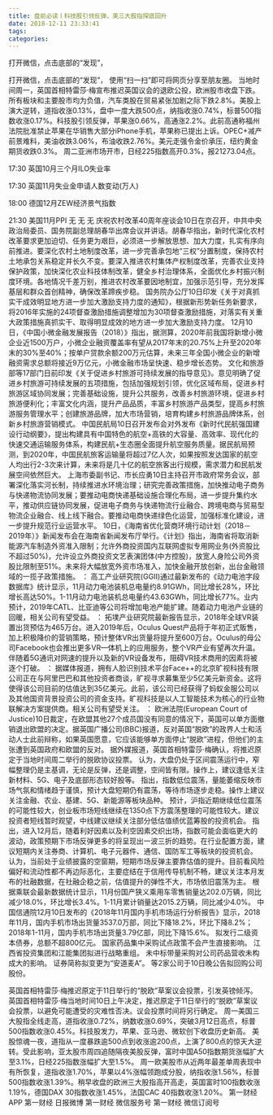 ```yaml
---
title: 盘前必读丨科技股引领反弹，美三大股指探底回升
date: 2018-12-11 23:33:41
tags: 
categories: 
---
```

打开微信，点击底部的“发现”，
<!-- more -->
打开微信，点击底部的“发现”，
使用“扫一扫”即可将网页分享至朋友圈。
当地时间周一，英国首相特雷莎·梅宣布推迟英国议会的退欧公投，欧洲股市收盘下跌。所有板块和主要股市均为负值，汽车类股在贸易紧张加剧之际下跌2.8%。美股上演大逆转，道指收涨0.13%，盘中一度大跌500点，纳指收涨0.74%，标普500指数收涨0.17%。科技股引领反弹，苹果涨0.66%，高通涨2.2%。此前高通称福州法院批准禁止苹果在华销售大部分iPhone手机，苹果称已提出上诉。OPEC+减产前景难料，美油收跌3.06%，布油收跌2.76%。美元走强令金价承压，纽约黄金期货收跌0.3%。
周二亚洲市场开市，日经225指数高开0.3%，报21273.04点。
17:30 英国10月三个月ILO失业率
17:30 英国11月失业金申请人数变动(万人)
18:00 德国12月ZEW经济景气指数
21:30 美国11月PPI
无
无
无
庆祝农村改革40周年座谈会10日在京召开，中共中央政治局委员、国务院副总理胡春华出席会议并讲话。胡春华指出，新时代深化农村改革要求更加迫切、任务更为艰巨，必须进一步解放思想、加大力度，扎实有序向前推进。要深化农村土地制度改革，进一步完善承包地“三权”分置制度，保持农村土地承包关系稳定并长久不变。要深入推进农村集体产权制度改革，完善农业支持保护政策，加快深化农业科技体制改革，健全乡村治理体系，全面优化乡村振兴制度环境。各地情况千差万别，推进农村改革要因地制宜，加强示范引导，充分发挥基层和群众首创精神，确保改革蹄疾步稳。
国务院办公厅10日印发《关于对真抓实干成效明显地方进一步加大激励支持力度的通知》，根据新形势新任务新要求，将2016年实施的24项督查激励措施调整增加为30项督查激励措施，对落实有关重大政策措施真抓实干、取得明显成效的地方进一步加大激励支持力度。
12月10日，《中国小微金融发展报告（2018）》指出，据测算，2020年前我国将新增小微企业近1500万户，小微企业融资覆盖率有望从2017年末的20.75%上升至2020年末的30%至40%；按单户贷款余额200万元估算，未来三年全国小微企业的新增融资需求总额将接近9万亿元，小微金融市场呈快速、稳步增长态势。
文化和旅游部等17部门日前印发《关于促进乡村旅游可持续发展的指导意见》。意见明确了促进乡村旅游可持续发展的五项措施，包括加强规划引领，优化区域布局，促进乡村旅游区域协同发展；完善基础设施，提升公共服务，改善乡村旅游环境，促进乡村旅游便利化；丰富文化内涵，提升产品品质，丰富乡村旅游产品类型，提高乡村旅游服务管理水平；创建旅游品牌，加大市场营销，培育构建乡村旅游品牌体系，创新乡村旅游营销模式。
中国民航局10日召开发布会对外发布《新时代民航强国建设行动纲要》，提出构建具有中国特色的航空+高铁的大容量、高效率、现代化的快速交通运输服务体系，构建民航+生态圈全面提升航空服务质量。据民航局预测，到2020年，中国民航旅客运输量将超过7亿人次，如果按照发达国家的航空人均出行2-3次来计算，未来将是几十亿的航空旅客出行规模，需求潜力和民航发展空间依然巨大。
上海市委副书记、市长应勇10日主持召开市政府常务会议，部署深化落实河长制，持续推进水环境治理；研究完善政策措施，加快推动电子商务与快递物流协同发展；要推动电商快递基础设施合理化布局，进一步提升集约水平，推动供应链协同发展，促进电子商务与快递物流行业融合、跨境电商与贸易型物流企业融合、线上线下融合。要推动电商快递绿色化运营，加强标准化建设，进一步提升规范行业运营水平。
10日，《海南省优化营商环境行动计划（2018－2019年）》新闻发布会在海南省新闻发布厅举行。《计划》指出，海南省将取消新能源汽车制造外资准入限制；允许外商投资国内互联网虚拟专用网业务(外资股比不超过50%)，允许设立外商投资文艺表演团体(中方控股)，放宽人身险公司外资股比限制至51%。未来将大幅放宽外资市场准入，加快金融开放创新，出台金融领域的一揽子政策措施。
：
高工产业研究院(GGII)通过最新发布的《动力电池字段数据库》统计显示，11月动力电池装机总电量约8.91GWh，同比增长28%，环比增长高达50%。1-11月动力电池装机总电量约43.63GWh，同比增长77%。业内预计，2019年CATL、比亚迪等公司将增加电池产能扩建。随着动力电池产业链的回暖，相关公司有望受益。
：
拓墣产业研究院最新报告显示，2018年全球VR装置出货预估为465万台。进入2019年后，Oculus Quest产品将于年初正式贩售，加上积极降价的营销策略，预计整体VR出货量将提升至600万台。Oculus的母公司Facebook也会推出更多VR—体机上的应用服务，整个VR产业有望再次升温。伴随着5G通讯对网速的提升以及新的VR设备发布，阻碍VR技术商用的因素将被逐个打破。
：
据媒体报道，拥有人脸识别技术平台Face++的北京旷视科技有限公司正在与阿里巴巴和其他投资者商谈，旷视寻求募集至少5亿美元新资金。这将使得该公司目前的估值达到35亿美元。此前，该公司已经获得了蚂蚁金服公司以及其他国资背景投资公司的资金支持。旷视科技是以人工智能技术为核心的行业物联解决方案提供商。相关公司有望受关注。
：
欧洲法院(European Court of Justice)10日裁定，在欧盟其他27个成员国没有同意的情况下，英国可以单方面撤销退出欧盟的决定。据英国广播公司(BBC)报道，反对英国“脱欧”的政界人士和活动人士此前辩称，如果英国愿意，它应该能够单方面停止“脱欧”进程，但他们的主张遭到英国政府和欧盟的反对。
据外媒报道，英国首相特雷莎·梅确认，将推迟原定于当地时间周二举行的脱欧协议投票。
认为，大盘仍处于区间震荡运行中，窄幅整理仍是主基调，无论是反弹，还是调整，空间皆有限。操作上，建议逢低关注新材料、5G、电子及底部形态较好股等。
指出，指数低位震荡，量能萎缩反映市场气氛和情绪趋于谨慎，预计大盘短期仍有震荡，等待市场逐步走稳。操作上建议关注金融、农业、基建、5G、新能源等板块品种。
预计，沪指近期继续低位震荡的可能性较大，创业板市场短线继续在1350点下方震荡整理的可能性较大。建议投资者短线暂时观望，中线建议继续关注部分低估值绩优蓝筹股的投资机会。
指出，进入12月后，随着利好因素以及利空因素交织出场，指数可能会面临更大的波动，政策预期下市场反弹更多的将呈现出一波三折的趋势。在行业配置方面，建议短期内关注券商、计算机、电子元器件、通信、国防军工等板块的投资机会。
认为，当前处于业绩披露的空窗期，短期市场反弹主要靠估值的提升。目前看风险偏好和流动性都不再边际恶化，主要症结在于信用传导机制不畅，建议关注本月发布的社融数据，在社融企稳之前，估值提升的弹性不大，市场依旧震荡为主。
根据乘联会最新数据统计显示，11月份国产狭义乘用车零售销量达202.0万辆，同比减少18.0%，环比增长3.4%。1-11月累计销量达2015.2万辆，同比减少4.0%。
中国信通院12月10日发布的《2018年11月国内手机市场运行分析报告》显示，2018年11月，国内手机市场出货量3537.0万部，同比下降18.2%，环比下降8.2%；2018年1-11月，国内手机市场出货量3.79亿部，同比下降15.6%。
拟发行二级资本债券，总额不超800亿元。
国家药品集中采购试点政策不会产生直接影响。
江西省投资集团和江能集团拟进行战略重组。
未中标带量采购对公司药品营收未构成大的影响。
证券简称拟变更为“安道麦A”。
等2家公司于10日晚公告拟回购公司股份。
 
 
英国首相特雷莎·梅推迟原定于11日举行的“脱欧”草案议会投票，引发英镑倾泻。
英国首相特雷莎·梅当地时间10日上午决定，推迟原定于11日举行的“脱欧”草案议会投票，以避免可能遭受的灾难性否决。议会投票时间将另行确定。
周一美国三大股指全线走高，道指收涨0.72%，纳数收涨0.69%，突破3月12日高点，标普500指数收涨0.45%。科技股发力，苹果、亚马逊、微软创下收盘历史新高。
美股惊魂一夜，道指从一度暴跌逾500点到收涨逾200点，上演了800点的惊天大逆转。受此影响，亚太股市周四追随隔夜美股反弹，富时中国A50指数期货涨幅扩大至3.1%，日经225指数涨幅扩大至1.5%。
周一欧美股市从近两年最差单周表现中有所恢复，道指收涨1.70%，苹果以4%涨幅领跑成分股，纳指收涨1.56%，标普500指数收涨1.39%。稍早收盘的欧洲三大股指高开高走，英国富时100指数收涨1.19%，德国DAX 30指数收涨1.45%，法国CAC 40指数收涨1.20%。
第一财经
APP
第一财经
日报微博
第一财经
微信服务号
第一财经
微信订阅号

